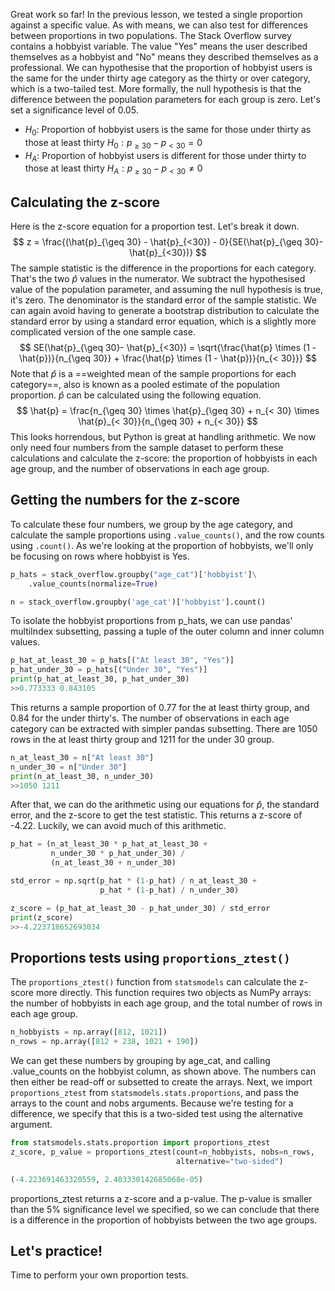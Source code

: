 Great work so far! In the previous lesson, we tested a single proportion against a specific value. As with means, we can also test for differences between proportions in two populations. The Stack Overflow survey contains a hobbyist variable. The value "Yes" means the user described themselves as a hobbyist and "No" means they described themselves as a professional. We can hypothesise that the proportion of hobbyist users is the same for the under thirty age category as the thirty or over category, which is a two-tailed test. More formally, the null hypothesis is that the difference between the population parameters for each group is zero. Let's set a significance level of 0.05.
- $H_0$: Proportion of hobbyist users is the same for those under thirty as those at least thirty
  $H_0: p_{\geq 30}- p_{<30} = 0$
- $H_A$: Proportion of hobbyist users is different for those under thirty to those at least thirty
  $H_A: p_{\geq 30}- p_{<30} \neq 0$
## Calculating the z-score
Here is the z-score equation for a proportion test. Let's break it down. 
$$
z = \frac{(\hat{p}_{\geq 30} - \hat{p}_{<30}) - 0}{SE(\hat{p}_{\geq 30}- \hat{p}_{<30})}
$$
The sample statistic is the difference in the proportions for each category. That's the two $\hat{p}$ values in the numerator. We subtract the hypothesised value of the population parameter, and assuming the null hypothesis is true, it's zero. The denominator is the standard error of the sample statistic. We can again avoid having to generate a bootstrap distribution to calculate the standard error by using a standard error equation, which is a slightly more complicated version of the one sample case. 
$$
SE(\hat{p}_{\geq 30}- \hat{p}_{<30}) = \sqrt{\frac{\hat{p} \times (1 - \hat{p})}{n_{\geq 30}} + \frac{\hat{p} \times (1 - \hat{p})}{n_{< 30}}}
$$
Note that $\hat{p}$ is a ==weighted mean of the sample proportions for each category==, also is known as a pooled estimate of the population proportion. $\hat{p}$ can be calculated using the following equation. 
$$
\hat{p} = \frac{n_{\geq 30} \times \hat{p}_{\geq 30} + n_{< 30} \times \hat{p}_{< 30}}{n_{\geq 30} + n_{< 30}}
$$
This looks horrendous, but Python is great at handling arithmetic. We now only need four numbers from the sample dataset to perform these calculations and calculate the z-score: the proportion of hobbyists in each age group, and the number of observations in each age group.
## Getting the numbers for the z-score
To calculate these four numbers, we group by the age category, and calculate the sample proportions using `.value_counts()`, and the row counts using `.count()`. As we're looking at the proportion of hobbyists, we'll only be focusing on rows where hobbyist is Yes.
```Python
p_hats = stack_overflow.groupby("age_cat")['hobbyist']\
	.value_counts(normalize=True)

n = stack_overflow.groupby('age_cat')['hobbyist'].count()
```
To isolate the hobbyist proportions from p_hats, we can use pandas' multiIndex subsetting, passing a tuple of the outer column and inner column values. 
```Python
p_hat_at_least_30 = p_hats[("At least 30", "Yes")]
p_hat_under_30 = p_hats[("Under 30", "Yes")]
print(p_hat_at_least_30, p_hat_under_30)
>>0.773333 0.843105
```
This returns a sample proportion of 0.77 for the at least thirty group, and 0.84 for the under thirty's. The number of observations in each age category can be extracted with simpler pandas subsetting. There are 1050 rows in the at least thirty group and 1211 for the under 30 group.
```Python
n_at_least_30 = n["At least 30"]
n_under_30 = n["Under 30"]
print(n_at_least_30, n_under_30)
>>1050 1211
```
After that, we can do the arithmetic using our equations for $\hat{p}$, the standard error, and the z-score to get the test statistic. This returns a z-score of -4.22. Luckily, we can avoid much of this arithmetic.
```Python
p_hat = (n_at_least_30 * p_hat_at_least_30 + 
		 n_under_30 * p_hat_under_30) /
		 (n_at_least_30 + n_under_30)

std_error = np.sqrt(p_hat * (1-p_hat) / n_at_least_30 +
					p_hat * (1-p_hat) / n_under_30)

z_score = (p_hat_at_least_30 - p_hat_under_30) / std_error
print(z_score)
>>-4.223718652693034
```
## Proportions tests using `proportions_ztest()`
The `proportions_ztest()` function from `statsmodels` can calculate the z-score more directly. This function requires two objects as NumPy arrays: the number of hobbyists in each age group, and the total number of rows in each age group. 
```Python
n_hobbyists = np.array([812, 1021])
n_rows = np.array([812 + 238, 1021 + 190])
```
We can get these numbers by grouping by age_cat, and calling .value_counts on the hobbyist column, as shown above. The numbers can then either be read-off or subsetted to create the arrays. Next, we import `proportions_ztest` from `statsmodels.stats.proportions`, and pass the arrays to the count and nobs arguments. Because we're testing for a difference, we specify that this is a two-sided test using the alternative argument. 
```Python
from statsmodels.stats.proportion import proportions_ztest
z_score, p_value = proportions_ztest(count=n_hobbyists, nobs=n_rows,
									 alternative="two-sided")

(-4.223691463320559, 2.403330142685068e-05)
```
proportions_ztest returns a z-score and a p-value. The p-value is smaller than the 5% significance level we specified, so we can conclude that there is a difference in the proportion of hobbyists between the two age groups.
## Let's practice!
Time to perform your own proportion tests.

